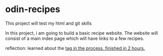 # odin-recipes
This project will test my html and git skills

In this project, i am going to build a basic recipe website.
The website will consist of a main index page which will have links to a few recipes.

reflection: learned about the <u> tag in the process.
finished in 2 hours.